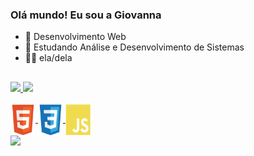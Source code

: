 ### Olá mundo! Eu sou a Giovanna



- 👻 Desenvolvimento Web
- 👾 Estudando Análise e Desenvolvimento de Sistemas 
- 👩‍💻 ela/dela
##
 <div>
  <a href="https://https://github.com/giovannabslima">
    <img height="180em" src="https://github-readme-stats.vercel.app/api?username=giovannabslima&show_icons=true&theme=radical" media="(prefers-color-scheme: dark)">
    <img height="180em" src="https://github-readme-stats.vercel.app/api/top-langs/?username=giovannabslima&layout=compact&langs_count-16&theme=radical">
 </div>
  <br>
  <div style="display: inline_block">
    <img align="center" alt="-HTML" height="50" width="40" src="https://raw.githubusercontent.com/devicons/devicon/master/icons/html5/html5-original.svg">
    <img align="center" alt="-CSS" height="50" width="40" src="https://raw.githubusercontent.com/devicons/devicon/master/icons/css3/css3-original.svg">
    <img align="center" alt="-Js" height="50" width="40" src="https://raw.githubusercontent.com/devicons/devicon/master/icons/javascript/javascript-plain.svg">
  </div>
<a href="https://www.linkedin.com/in/giovanna-lima-a429b6179/" target="_blank"> <img src="https://img.shields.io/badge/-LinkedIn-%230077B5?style=for-the-      badge&logo=linkedin&logoColor=white" target="_blank"></a> 
